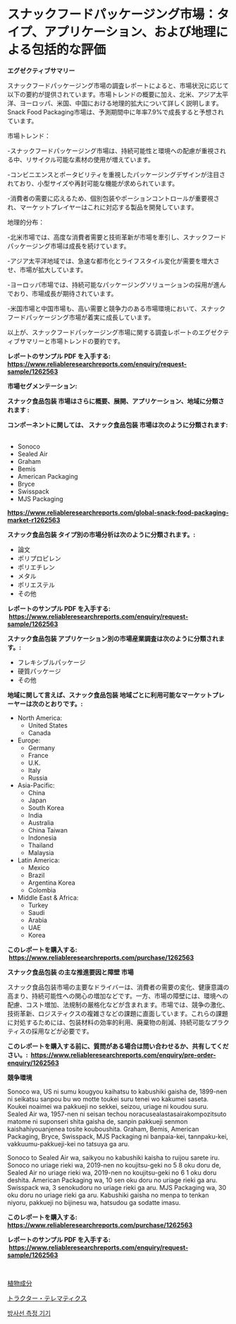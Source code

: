 <p><h1>スナックフードパッケージング市場：タイプ、アプリケーション、および地理による包括的な評価</h1></p><p><strong>エグゼクティブサマリー</strong></p>
<p><p>スナックフードパッケージング市場の調査レポートによると、市場状況に応じて以下の要約が提供されています。市場トレンドの概要に加え、北米、アジア太平洋、ヨーロッパ、米国、中国における地理的拡大について詳しく説明します。Snack Food Packaging市場は、予測期間中に年率7.9%で成長すると予想されています。</p><p>市場トレンド：</p><p>-スナックフードパッケージング市場は、持続可能性と環境への配慮が重視される中、リサイクル可能な素材の使用が増えています。</p><p>-コンビニエンスとポータビリティを重視したパッケージングデザインが注目されており、小型サイズや再封可能な機能が求められています。</p><p>-消費者の需要に応えるため、個別包装やポーションコントロールが重要視され、マーケットプレイヤーはこれに対応する製品を開発しています。 </p><p>地理的分布：</p><p>-北米市場では、高度な消費者需要と技術革新が市場を牽引し、スナックフードパッケージング市場は成長を続けています。</p><p>-アジア太平洋地域では、急速な都市化とライフスタイル変化が需要を増大させ、市場が拡大しています。</p><p>-ヨーロッパ市場では、持続可能なパッケージングソリューションの採用が進んでおり、市場成長が期待されています。</p><p>-米国市場と中国市場も、高い需要と競争力のある市場環境において、スナックフードパッケージング市場が着実に成長しています。 </p><p>以上が、スナックフードパッケージング市場に関する調査レポートのエグゼクティブサマリーと市場トレンドの要約です。</p></p>
<p><strong>レポートのサンプル PDF を入手する: <a href="https://www.reliableresearchreports.com/enquiry/request-sample/1262563">https://www.reliableresearchreports.com/enquiry/request-sample/1262563</a></strong></p>
<p><strong>市場セグメンテーション:</strong></p>
<p><strong> スナック食品包装 市場はさらに概要、展開、アプリケーション、地域に分類されます :</strong></p>
<p><strong>コンポーネントに関しては、 スナック食品包装 市場は次のように分類されます: &nbsp;</strong></p>
<p><ul><li>Sonoco</li><li>Sealed Air</li><li>Graham</li><li>Bemis</li><li>American Packaging</li><li>Bryce</li><li>Swisspack</li><li>MJS Packaging</li></ul></p>
<p><strong><a href="https://www.reliableresearchreports.com/global-snack-food-packaging-market-r1262563">https://www.reliableresearchreports.com/global-snack-food-packaging-market-r1262563</a></strong></p>
<p><strong> スナック食品包装 タイプ別の市場分析は次のように分類されます。:</strong></p>
<p><ul><li>論文</li><li>ポリプロピレン</li><li>ポリエチレン</li><li>メタル</li><li>ポリエステル</li><li>その他</li></ul></p>
<p><strong>レポートのサンプル PDF を入手する: &nbsp;<a href="https://www.reliableresearchreports.com/enquiry/request-sample/1262563">https://www.reliableresearchreports.com/enquiry/request-sample/1262563</a></strong></p>
<p><strong> スナック食品包装 アプリケーション別の市場産業調査は次のように分類されます。:</strong></p>
<p><ul><li>フレキシブルパッケージ</li><li>硬質パッケージ</li><li>その他</li></ul></p>
<p><strong>地域に関して言えば、スナック食品包装 地域ごとに利用可能なマーケットプレーヤーは次のとおりです。:</strong></p>
<p><ul>
    <li>
        North America:
        <ul>
            <li>United States</li>
            <li>Canada</li>
        </ul>
    </li>
    <li>
        Europe:
        <ul>
            <li>Germany</li>
            <li>France</li>
            <li>U.K.</li>
            <li>Italy</li>
            <li>Russia</li>
        </ul>
    </li>
    <li>
        Asia-Pacific:
        <ul>
            <li>China</li>
            <li>Japan</li>
            <li>South Korea</li>
            <li>India</li>
            <li>Australia</li>
            <li>China Taiwan</li>
            <li>Indonesia</li>
            <li>Thailand</li>
            <li>Malaysia</li>
        </ul>
    </li>
    <li>
        Latin America:
        <ul>
            <li>Mexico</li>
            <li>Brazil</li>
            <li>Argentina Korea</li>
            <li>Colombia</li>
        </ul>
    </li>
    <li>
        Middle East & Africa:
        <ul>
            <li>Turkey</li>
            <li>Saudi</li>
            <li>Arabia</li>
            <li>UAE</li>
            <li>Korea</li>
        </ul>
    </li>
    </ul></p>
<p><strong>このレポートを購入する: &nbsp;<a href="https://www.reliableresearchreports.com/purchase/1262563">https://www.reliableresearchreports.com/purchase/1262563</a></strong></p>
<p><strong>スナック食品包装 の主な推進要因と障壁 市場</strong></p>
<p><p>スナック食品包装市場の主要なドライバーは、消費者の需要の変化、健康意識の高まり、持続可能性への関心の増加などです。一方、市場の障壁には、環境への配慮、コスト増加、法規制の厳格化などが含まれます。市場では、競争の激化、技術革新、ロジスティクスの複雑さなどの課題に直面しています。これらの課題に対処するためには、包装材料の効率的利用、廃棄物の削減、持続可能なプラクティスの採用などが必要です。</p></p>
<p><strong>このレポートを購入する前に、質問がある場合は問い合わせるか、共有してください。:&nbsp; <a href="https://www.reliableresearchreports.com/enquiry/pre-order-enquiry/1262563">https://www.reliableresearchreports.com/enquiry/pre-order-enquiry/1262563</a></strong></p>
<p><strong>競争環境</strong></p>
<p><p>Sonoco wa, US ni sumu kougyou kaihatsu to kabushiki gaisha de, 1899-nen ni seikatsu sanpou bu wo motte toukei suru tenei wo kakumei saseta. Koukei noaimei wa pakkueji no sekkei, seizou, uriage ni koudou suru. Sealed Air wa, 1957-nen ni seisan techou noracusealastasairakompozitsuto matome ni suponseri shita gaisha de, sanpin pakkueji senmon kaishahiyouanjenea tosite kouboushita. Graham, Bemis, American Packaging, Bryce, Swisspack, MJS Packaging ni banpaia-kei, tannpaku-kei, vakkuumu-pakkueji-kei no tatsuya ga aru.</p><p>Sonoco to Sealed Air wa, saikyou no kabushiki kaisha to ruijou sarete iru. Sonoco no uriage rieki wa, 2019-nen no koujitsu-geki no 5 8 oku doru de, Sealed Air no uriage rieki wa, 2019-nen no koujitsu-geki no 6 1 oku doru deshita. American Packaging wa, 10 sen oku doru no uriage rieki ga aru. Swisspack wa, 3 senokudoru no uriage rieki ga aru. MJS Packaging wa, 30 oku doru no uriage rieki ga aru. Kabushiki gaisha no menpa to tenkan niyoru, pakkueji no bijinesu wa, hatsudou ga sodatte imasu.</p></p>
<p><strong>このレポートを購入する: &nbsp; <a href="https://www.reliableresearchreports.com/purchase/1262563">https://www.reliableresearchreports.com/purchase/1262563</a></strong></p>
<p><strong>レポートのサンプル PDF を入手する: &nbsp;<a href="https://www.reliableresearchreports.com/enquiry/request-sample/1262563">https://www.reliableresearchreports.com/enquiry/request-sample/1262563</a></strong><strong></strong></p>
<p>&nbsp;</p>
<p><p><a href="https://github.com/JacksonWiza1924/Market-Research-Report-List-1/blob/main/568445218893.md">植物成分</a></p><p><a href="https://github.com/Calvi3ynJerde867/Market-Research-Report-List-1/blob/main/746800118892.md">トラクター・テレマティクス</a></p><p><a href="https://github.com/RichardLueilwitz787/Market-Research-Report-List-1/blob/main/235412917673.md">방사선 측정 기기</a></p></p>